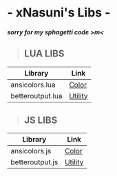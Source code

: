 # - xNasuni's Libs -
##### sorry for my sphagetti code >m<
>## LUA LIBS
| Library | Link |
| ----------- | ----------- |
| ansicolors.lua | [Color](https://github.com/xNasuni/libs/blob/main/lua/ansicolors.lua) |
| betteroutput.lua | [Utility](https://github.com/xNasuni/libs/blob/main/lua/betteroutput.lua) |

>## JS LIBS
| Library | Link |
| ----------- | ----------- |
| ansicolors.js | [Color](https://github.com/xNasuni/libs/blob/main/js/ansicolors.js) |
| betteroutput.js | [Utility](https://github.com/xNasuni/libs/blob/main/js/betteroutput.js) |
